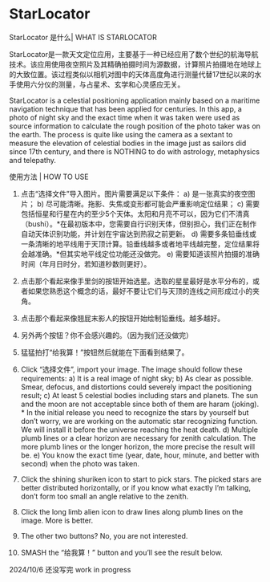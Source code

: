 # StarLocator
StarLocator 是什么| WHAT IS STARLOCATOR

StarLocator是一款天文定位应用，主要基于一种已经应用了数个世纪的航海导航技术。该应用使用夜空照片及其精确拍摄时间为源数据，计算照片拍摄地在地球上的大致位置。该过程类似以相机对图中的天体高度角进行测量代替17世纪以来的水手使用六分仪的测量，与占星术、玄学和心灵感应无关。

StarLocator is a celestial positioning application mainly based on a maritime navigation technique that has been applied for centuries. In this app, a photo of night sky and the exact time when it was taken were used as source information to calculate the rough position of the photo taker was on the earth. The process is quite like using the camera as a sextant to measure the elevation of celestial bodies in the image just as sailors did since 17th century, and there is NOTHING to do with astrology, metaphysics and telepathy.

使用方法 | HOW TO USE

1.	点击“选择文件”导入图片。图片需要满足以下条件：
a)	是一张真实的夜空图片；
b)	尽可能清晰。拖影、失焦或变形都可能会严重影响定位结果；
c)	需要包括恒星和行星在内的至少5个天体。太阳和月亮不可以，因为它们不清真（bushi）。*在最初版本中，您需要自行识别天体，但别担心，我们正在制作自动天体识别功能，并计划在宇宙达到热寂之前更新。
d)  需要多条铅垂线或一条清晰的地平线用于天顶计算。铅垂线越多或者地平线越完整，定位结果将会越准确。*但其实地平线定位功能还没做完。
e)	需要知道该照片拍摄的准确时间（年月日时分，若知道秒数则更好）。
2.	点击那个看起来像手里剑的按钮开始选星。选取的星星最好是水平分布的，或者如果您熟悉这个概念的话，最好不要让它们与天顶的连线之间形成过小的夹角。
3.	点击那个看起来像翘屁末影人的按钮开始绘制铅垂线。越多越好。
4.	另外两个按钮？你不会感兴趣的。（因为我们还没做完）
5.	猛猛拍打“给我算！”按钮然后就能在下面看到结果了。

1.	Click “选择文件”, import your image. The image should follow these requirements:
a)	It is a real image of night sky;
b)	As clear as possible. Smear, defocus, and distortions could severely impact the positioning result;
c)	At least 5 celestial bodies including stars and planets. The sun and the moon are not acceptable since both of them are haram (joking). * In the initial release you need to recognize the stars by yourself but don’t worry, we are working on the automatic star recognizing function. We will install it before the universe reaching the heat death.
d)	Multiple plumb lines or a clear horizon are necessary for zenith calculation. The more plumb lines or the longer horizon, the more precise the result will be.
e)	You know the exact time (year, date, hour, minute, and better with second) when the photo was taken. 
2.	Click the shining shuriken icon to start to pick stars. The picked stars are better distributed horizontally, or if you know what exactly I’m talking, don’t form too small an angle relative to the zenith.
3.	Click the long limb alien icon to draw lines along plumb lines on the image. More is better.
4.	The other two buttons? No, you are not interested.
5.	SMASH the “给我算！” button and you’ll see the result below.

2024/10/6 还没写完 work in progress
